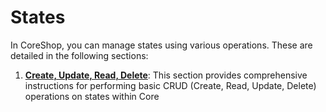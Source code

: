 # States

In CoreShop, you can manage states using various operations. These are detailed in the following sections:

1. **[Create, Update, Read, Delete](./01_CRUD.md)**: This section provides comprehensive instructions for performing basic CRUD (Create, Read, Update, Delete) operations on states within Core
